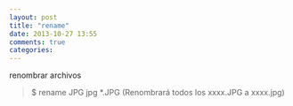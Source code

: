 ```yaml
---
layout: post
title: "rename"
date: 2013-10-27 13:55
comments: true
categories: 
---
```

renombrar archivos

>$ rename JPG jpg *.JPG (Renombrará todos los xxxx.JPG a xxxx.jpg)

